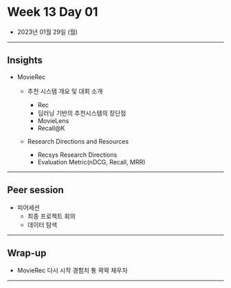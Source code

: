 # Week 13 Day 01

- 2023년 01월 29일 (월)

---

## Insights
 
-  MovieRec

    - 추천 시스템 개요 및 대회 소개
        - Rec
        - 딥러닝 기반의 추천시스템의 장단점
        - MovieLens
        - Recall@K
        
    - Research Directions and Resources
        - Recsys Research Directions
        - Evaluation Metric(nDCG, Recall, MRR)
   

---

## Peer session

- 피어세션
    - 최종 프로젝트 회의
    - 데이터 탐색
   

---

## Wrap-up

- MovieRec 다시 시작 경험치 통 꽉꽉 채우자

---

